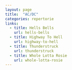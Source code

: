 ```yaml
---
layout: page
title:  "AC/DC"
categories: repertorie
links:
  - title: Hells Bells
    url: hells-bells
  - title: Highway To Hell
    url: highway-to-hell
  - title: Thunderstruck
    url: thunderstruck
  - title: Whole Lotta Rosie
    url: whole-lotta-rosie
---
```

